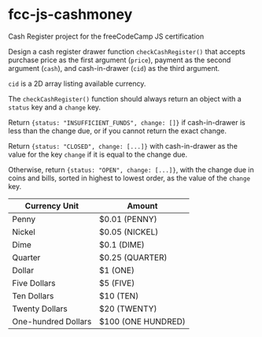 # fcc-js-cashmoney
Cash Register project for the freeCodeCamp JS certification

Design a cash register drawer function `checkCashRegister()` that accepts purchase price as the first argument (`price`), payment as the second argument (`cash`), and cash-in-drawer (`cid`) as the third argument.

`cid` is a 2D array listing available currency.

The `checkCashRegister()` function should always return an object with a `status` key and a `change` key.

Return `{status: "INSUFFICIENT_FUNDS", change: []}` if cash-in-drawer is less than the change due, or if you cannot return the exact change.

Return `{status: "CLOSED", change: [...]}` with cash-in-drawer as the value for the key `change` if it is equal to the change due.

Otherwise, return `{status: "OPEN", change: [...]}`, with the change due in coins and bills, sorted in highest to lowest order, as the value of the `change` key.

| Currency Unit      | Amount           |
|--------------------|------------------|
| Penny              | $0.01 (PENNY)    |
| Nickel	         | $0.05 (NICKEL)   |
| Dime	             | $0.1 (DIME)      |
| Quarter	         | $0.25 (QUARTER)  |
| Dollar	         | $1 (ONE)         |
| Five Dollars	     | $5 (FIVE)        |
| Ten Dollars	     | $10 (TEN)        |
| Twenty Dollars	 | $20 (TWENTY)     |
| One-hundred Dollars|$100 (ONE HUNDRED)|
